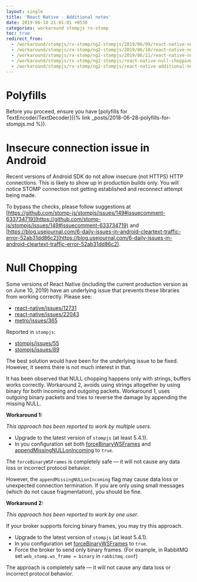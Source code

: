 ```yaml
---
layout: single
title: 'React Native - Additional notes'
date: 2019-06-10 21:01:01 +0530
categories: workaround stompjs rx-stomp
toc: true
redirect_from:
  - /workaround/stompjs/rx-stomp/ng2-stompjs/2019/06/09/react-native-null-chopping-issue.html
  - /workaround/stompjs/rx-stomp/ng2-stompjs/2019/06/10/react-native-null-chopping-issue.html
  - /workaround/stompjs/rx-stomp/ng2-stompjs/2019/06/11/react-native-null-chopping-issue.html
  - /workaround/stompjs/rx-stomp/ng2-stompjs/react-native-null-chopping-issue.html
  - /workaround/stompjs/rx-stomp/ng2-stompjs/react-native-additional-notes.html
---
```


# Polyfills

Before you proceed, ensure you have [polyfills for
TextEncoder/TextDecoder]({% link _posts/2018-06-28-polyfills-for-stompjs.md %}).

# Insecure connection issue in Android

Recent versions of Android SDK do not allow insecure (not HTTPS) HTTP connections.
This is likely to show up in production builds only.
You will notice STOMP connection not getting established and reconnect attempt being made.

To bypass the checks, please follow suggestions at
[https://github.com/stomp-js/stompjs/issues/149#issuecomment-633734719](https://github.com/stomp-js/stompjs/issues/149#issuecomment-633734719)
and [https://blog.usejournal.com/6-daily-issues-in-android-cleartext-traffic-error-52ab31dd86c2](https://blog.usejournal.com/6-daily-issues-in-android-cleartext-traffic-error-52ab31dd86c2).

# Null Chopping

Some versions of React Native (including the current production
version as on June 10, 2019) have an underlying issue that prevents these libraries
from working correctly.
Please see:

- [react-native/issues/12731](https://github.com/facebook/react-native/issues/12731)
- [react-native/issues/22043](https://github.com/facebook/react-native/issues/22043)
- [metro/issues/365](https://github.com/facebook/metro/issues/365)

Reported in `stompjs`:

- [stompjs/issues/55](https://github.com/stomp-js/stompjs/issues/55)
- [stompjs/issues/89](https://github.com/stomp-js/stompjs/issues/89)

The best solution would have been for the underlying issue to be fixed.
However, it seems there is not much interest in that.

It has been observed that NULL chopping happens only with strings, buffers works correctly.
Workaround 2, avoids using strings altogether by using binary
for both incoming and outgoing packets.
Workaround 1, uses outgoing binary packets and tries to reverse the damage by appending
the missing NULL.

**Workaround 1:**

_This approach has been reported to work by multiple users._

- Upgrade to the latest version of `stompjs` (at least 5.4.1).
- In you configuration set both
  [forceBinaryWSFrames](/api-docs/latest/classes/Client.html#forceBinaryWSFrames) and
  [appendMissingNULLonIncoming](/api-docs/latest/classes/Client.html#appendMissingNULLonIncoming) to `true`.

The `forceBinaryWSFrames` is completely safe — it will not cause any data loss
or incorrect protocol behavior.

However, the `appendMissingNULLonIncoming` flag may cause
data loss or unexpected connection termination.
If you are only using small messages (which do not cause fragmentation),
you should be fine.

**Workaround 2:**

_This approach has been reported to work by one user._

If your broker supports forcing binary frames, you may try this approach.

- Upgrade to the latest version of `stompjs` (at least 5.4.1).
- In you configuration set
  [forceBinaryWSFrames](/api-docs/latest/classes/Client.html#forceBinaryWSFrames) to `true`.
- Force the broker to send only binary frames.
  (For example, in RabbitMQ set `web_stomp.ws_frame = binary` in `rabbitmq.conf`)

The approach is completely safe — it will not cause any data loss
or incorrect protocol behavior.
